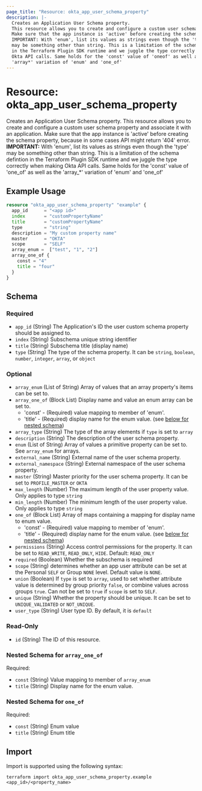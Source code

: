 ```yaml
---
page_title: "Resource: okta_app_user_schema_property"
description: |-
  Creates an Application User Schema property.
  This resource allows you to create and configure a custom user schema property and associate it with an application.
  Make sure that the app instance is 'active' before creating the schema property, because in some cases API might return '404' error.
  IMPORTANT: With 'enum', list its values as strings even though the 'type'
  may be something other than string. This is a limitation of the schema defintion
  in the Terraform Plugin SDK runtime and we juggle the type correctly when making
  Okta API calls. Same holds for the 'const' value of 'oneof' as well as the
  'array*' variation of 'enum' and 'one_of'
---
```


# Resource: okta_app_user_schema_property

Creates an Application User Schema property.
This resource allows you to create and configure a custom user schema property and associate it with an application.
Make sure that the app instance is 'active' before creating the schema property, because in some cases API might return '404' error.
**IMPORTANT:** With 'enum', list its values as strings even though the 'type'
may be something other than string. This is a limitation of the schema defintion
in the Terraform Plugin SDK runtime and we juggle the type correctly when making
Okta API calls. Same holds for the 'const' value of 'one_of' as well as the
'array_*' variation of 'enum' and 'one_of'

## Example Usage

```terraform
resource "okta_app_user_schema_property" "example" {
  app_id      = "<app id>"
  index       = "customPropertyName"
  title       = "customPropertyName"
  type        = "string"
  description = "My custom property name"
  master      = "OKTA"
  scope       = "SELF"
  array_enum =  ["test", "1", "2"]
  array_one_of {
    const = "4"
    title = "four"
  }
}
```

<!-- schema generated by tfplugindocs -->
## Schema

### Required

- `app_id` (String) The Application's ID the user custom schema property should be assigned to.
- `index` (String) Subschema unique string identifier
- `title` (String) Subschema title (display name)
- `type` (String) The type of the schema property. It can be `string`, `boolean`, `number`, `integer`, `array`, or `object`

### Optional

- `array_enum` (List of String) Array of values that an array property's items can be set to.
- `array_one_of` (Block List) Display name and value an enum array can be set to.
	- 'const' - (Required) value mapping to member of 'enum'.
	- 'title' - (Required) display name for the enum value. (see [below for nested schema](#nestedblock--array_one_of))
- `array_type` (String) The type of the array elements if `type` is set to `array`
- `description` (String) The description of the user schema property.
- `enum` (List of String) Array of values a primitive property can be set to. See `array_enum` for arrays.
- `external_name` (String) External name of the user schema property.
- `external_namespace` (String) External namespace of the user schema property.
- `master` (String) Master priority for the user schema property. It can be set to `PROFILE_MASTER` or `OKTA`
- `max_length` (Number) The maximum length of the user property value. Only applies to type `string`
- `min_length` (Number) The minimum length of the user property value. Only applies to type `string`
- `one_of` (Block List) Array of maps containing a mapping for display name to enum value.
	- 'const' - (Required) value mapping to member of 'enum'.
	- 'title' - (Required) display name for the enum value. (see [below for nested schema](#nestedblock--one_of))
- `permissions` (String) Access control permissions for the property. It can be set to `READ_WRITE`, `READ_ONLY`, `HIDE`. Default: `READ_ONLY`
- `required` (Boolean) Whether the subschema is required
- `scope` (String) determines whether an app user attribute can be set at the Personal `SELF` or Group `NONE` level. Default value is `NONE`.
- `union` (Boolean) If `type` is set to `array`, used to set whether attribute value is determined by group priority `false`, or combine values across groups `true`. Can not be set to `true` if `scope` is set to `SELF`.
- `unique` (String) Whether the property should be unique. It can be set to `UNIQUE_VALIDATED` or `NOT_UNIQUE`.
- `user_type` (String) User type ID. By default, it is `default`

### Read-Only

- `id` (String) The ID of this resource.

<a id="nestedblock--array_one_of"></a>
### Nested Schema for `array_one_of`

Required:

- `const` (String) Value mapping to member of `array_enum`
- `title` (String) Display name for the enum value.


<a id="nestedblock--one_of"></a>
### Nested Schema for `one_of`

Required:

- `const` (String) Enum value
- `title` (String) Enum title

## Import

Import is supported using the following syntax:

```shell
terraform import okta_app_user_schema_property.example <app_id>/<property_name>
```
